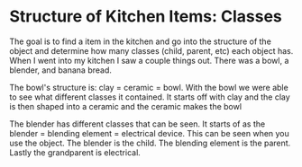 # Structure of Kitchen Items: Classes 

The goal is to find a item in the kitchen and go into the structure of the object and determine how many classes (child, parent, etc) each object has.
When I went into my kitchen I saw a couple things out. There was a bowl, a blender, and banana bread.

The bowl's structure is: clay = ceramic = bowl. With the bowl we were able to see what different classes it contained. It starts off with clay and the clay is then shaped into a ceramic and the ceramic makes the bowl


The blender has different classes that can be seen. It starts of as the blender = blending element = electrical device. This can be seen when you use the object. The blender is the child. The blending element is the parent. Lastly the grandparent is electrical. 


